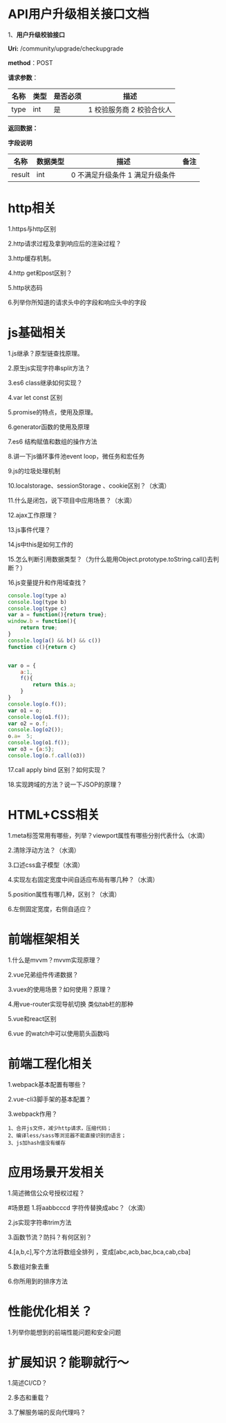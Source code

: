 
# API用户升级相关接口文档

1、**用户升级校验接口**

**Uri:** /community/upgrade/checkupgrade

**method**：POST

**请求参数**：

| 名称 | 类型 | 是否必须 | 描述                       |
| ---- | ---- | -------- | -------------------------- |
| type | int  | 是       | 1 校验服务商  2 校验合伙人 |

**返回数据：**

**字段说明**

| **名称** | **数据类型** | **描述**                          | **备注** |
| -------- | ------------ | --------------------------------- | -------- |
| result   | int          | 0  不满足升级条件  1 满足升级条件 |          |


# http相关  

1.https与http区别

2.http请求过程及拿到响应后的渲染过程？

3.http缓存机制。

4.http get和post区别？

5.http状态码

6.列举你所知道的请求头中的字段和响应头中的字段

# js基础相关

1.js继承？原型链查找原理。

2.原生js实现字符串split方法？

3.es6 class继承如何实现？

4.var let const 区别

5.promise的特点，使用及原理。

6.generator函数的使用及原理

7.es6 结构赋值和数组的操作方法

8.讲一下js循环事件池event loop，微任务和宏任务

9.js的垃圾处理机制

10.localstorage、sessionStorage 、cookie区别？（水滴）

11.什么是闭包，说下项目中应用场景？（水滴）

12.ajax工作原理？

13.js事件代理？

14.js中this是如何工作的

15.怎么判断引用数据类型？（为什么能用Object.prototype.toString.call()去判断？）

16.js变量提升和作用域查找？
```javascript
console.log(type a)
console.log(type b)
console.log(type c)
var a = function(){return true};
window.b = function(){
	return true;
}
console.log(a() && b() && c())
function c(){return c}


var o = {
	a:1,
	f(){
		return this.a;
	}
}
console.log(o.f());
var o1 = o;
console.log(o1.f());
var o2 = o.f;
console.log(o2());
o.a=  5;
console.log(o1.f());
var o3 = {a:5};
console.log(o.f.call(o3))
```

17.call apply bind 区别？如何实现？

18.实现跨域的方法？说一下JSOP的原理？

# HTML+CSS相关

1.meta标签常用有哪些，列举？viewport属性有哪些分别代表什么（水滴）

2.清除浮动方法？（水滴）

3.口述css盒子模型（水滴）

4.实现左右固定宽度中间自适应布局有哪几种？（水滴）

5.position属性有哪几种，区别？（水滴）

6.左侧固定宽度，右侧自适应？

# 前端框架相关

1.什么是mvvm？mvvm实现原理？

2.vue兄弟组件传递数据？

3.vuex的使用场景？如何使用？原理？

4.用vue-router实现导航切换 类似tab栏的那种

5.vue和react区别 

6.vue 的watch中可以使用箭头函数吗


# 前端工程化相关
1.webpack基本配置有哪些？

2.vue-cli3脚手架的基本配置？

3.webpack作用？

```
1、合并js文件，减少http请求，压缩代码；
2、编译less/sass等浏览器不能直接识别的语言；
3、js加hash值没有缓存
```

# 应用场景开发相关

1.简述微信公众号授权过程？

#场景题
1.将aabbcccd 字符传替换成abc？（水滴）

2.js实现字符串trim方法

3.函数节流？防抖？有何区别？

4.[a,b,c],写个方法将数组全排列 ，变成[abc,acb,bac,bca,cab,cba]

5.数组对象去重

6.你所用到的排序方法

# 性能优化相关？

1.列举你能想到的前端性能问题和安全问题

# 扩展知识？能聊就行～

1.简述CI/CD？

2.多态和重载？

3.了解服务端的反向代理吗？







